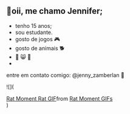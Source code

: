 ## 👋oii, me chamo Jennifer;
- tenho 15 anos;
- sou estudante.
- gosto de jogos 🎮
- gosto de animais 🐕
- 💓 😸 🥀
-
entre em contato comigo: @jenny_zamberlan 
💌

![](<div class="tenor-gif-embed" data-postid="22816005" data-share-method="host" data-aspect-ratio="0.853125" data-width="100%"><a href="https://tenor.com/view/rat-moment-rat-gif-22816005">Rat Moment Rat GIF</a>from <a href="https://tenor.com/search/rat+moment-gifs">Rat Moment GIFs</a></div> <script type="text/javascript" async src="https://tenor.com/embed.js"></script>)


